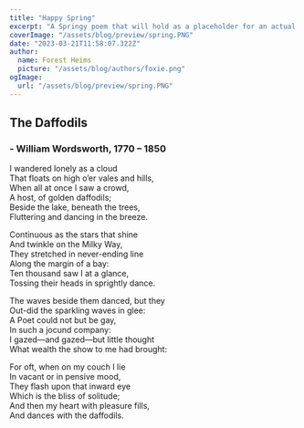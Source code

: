 ```yaml
---
title: "Happy Spring"
excerpt: "A Springy poem that will hold as a placeholder for an actual blog entry."
coverImage: "/assets/blog/preview/spring.PNG"
date: "2023-03-21T11:58:07.322Z"
author:
  name: Forest Heims
  picture: "/assets/blog/authors/foxie.png"
ogImage:
  url: "/assets/blog/preview/spring.PNG"
---
```


## The Daffodils

### - William Wordsworth, 1770 – 1850

I wandered lonely as a cloud\
That floats on high o’er vales and hills,\
When all at once I saw a crowd,\
A host, of golden daffodils;\
Beside the lake, beneath the trees,\
Fluttering and dancing in the breeze.

Continuous as the stars that shine\
And twinkle on the Milky Way,\
They stretched in never-ending line\
Along the margin of a bay:\
Ten thousand saw I at a glance,\
Tossing their heads in sprightly dance.

The waves beside them danced, but they\
Out-did the sparkling waves in glee:\
A Poet could not but be gay,\
In such a jocund company:\
I gazed—and gazed—but little thought\
What wealth the show to me had brought:

For oft, when on my couch I lie\
In vacant or in pensive mood,\
They flash upon that inward eye\
Which is the bliss of solitude;\
And then my heart with pleasure fills,\
And dances with the daffodils.
